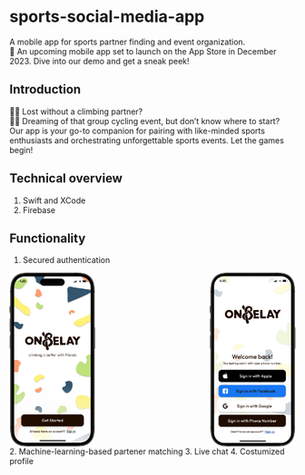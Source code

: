 # sports-social-media-app
A mobile app for sports partner finding and event organization.  
📱 An upcoming mobile app set to launch on the App Store in December 2023. Dive into our demo and get a sneak peek!

## Introduction
🧗‍♂️ Lost without a climbing partner?  
🚴‍♀️ Dreaming of that group cycling event, but don’t know where to start?  
Our app is your go-to companion for pairing with like-minded sports enthusiasts and orchestrating unforgettable sports events. Let the games begin!

## Technical overview
1. Swift and XCode
2. Firebase

## Functionality
1. Secured authentication
<div style="display: flex; justify-content: space-between;">
    <img src="/Demo/Start_Page.png" alt="Start page" width="30%" />
    <img src="/Demo/Login.png" alt="Login page" width="30%" />
</div>
2. Machine-learning-based partener matching
3. Live chat
4. Costumized profile

